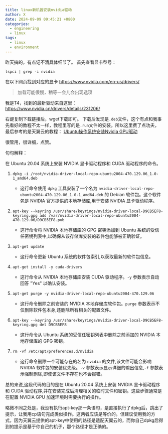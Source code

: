 ```yaml
---
title: linux新机器安装nvidia驱动
author: X
date: 2024-09-09 09:45:21 +0800
categories:
  - engineering
  - linux
tags:
  - linux
  - environment
---
```

昨天搞的，有点记不清具体细节了。
首先查看显卡型号：
```shell
lspci | grep -i nvidia
```

在以下网页找到对应的显卡
https://www.nvidia.com/en-us/drivers/
> 加载可能很慢，稍等一会儿会出现选项

我是T4，找到的最新驱动来自这里：
https://www.nvidia.cn/drivers/details/231206/

右键复制下载链接后，wget下载即可。
下载后发现是`.deb`文件，这个有点和我事先看好的教程不太一样，教程里写的是`.run`文件的安装。所以这里费了点功夫，最后参考的是天翼云的教程：
[Ubuntu操作系统安装Nvidia GPU驱动](https://www.ctyun.cn/document/10027724/10256137)

很管用，很详细，点赞。

句句解释：


在 Ubuntu 20.04 系统上安装 NVIDIA 显卡驱动程序和 CUDA 驱动程序的命令。
1. `dpkg -i /root/nvidia-driver-local-repo-ubuntu2004-470.129.06_1.0-1_amd64.deb`
   - 这行命令使用 `dpkg` 工具安装了一个名为 `nvidia-driver-local-repo-ubuntu2004-470.129.06_1.0-1_amd64.deb` 的 Debian 软件包。这个软件包是 NVIDIA 官方提供的本地存储库,用于安装 NVIDIA 显卡驱动程序。

2. `apt-key --keyring /usr/share/keyrings/nvidia-driver-local-D9CB5EF8-keyring.gpg add /var/nvidia-driver-local-repo-ubuntu2004-470.129.06/D9CB5EF8.pub`
   - 这行命令将 NVIDIA 本地存储库的 GPG 密钥添加到 Ubuntu 系统的受信任密钥列表中,以确保从该存储库安装的软件包能够被正确验证。

3. `apt-get update`
   - 这行命令更新 Ubuntu 系统的软件包索引,以获取最新的软件包信息。

4. `apt-get install -y cuda-drivers`
   - 这行命令从 NVIDIA 本地存储库安装 CUDA 驱动程序。`-y` 参数表示自动回答 "Yes" 以确认安装。

5. `apt-get purge -y nvidia-driver-local-repo-ubuntu2004-470.129.06`
   - 这行命令删除之前安装的 NVIDIA 本地存储库软件包。`purge` 参数表示不仅删除软件包本身,还删除所有相关的配置文件。

6. `apt-key --keyring /usr/share/keyrings/nvidia-driver-local-D9CB5EF8-keyring.gpg del D9CB5EF8`
   - 这行命令从 Ubuntu 系统的受信任密钥列表中删除之前添加的 NVIDIA 本地存储库的 GPG 密钥。

7. `rm -vf /etc/apt/preferences.d/nvidia`
   - 这行命令删除一个可能存在的名为 `nvidia` 的文件,该文件可能会影响 NVIDIA 软件包的安装优先级。`-v` 参数表示显示详细的输出信息,`-f` 参数表示强制删除,即使该文件不存在也不会报错。

总的来说,这段代码的目的是在 Ubuntu 20.04 系统上安装 NVIDIA 显卡驱动程序和 CUDA 驱动程序,并在安装完成后清理相关的临时文件和密钥。这些步骤通常是在配置 NVIDIA GPU 加速环境时需要执行的操作。

略微不同之处是，我没有执行apt-key那一条语句，是直接执行了dpkg后，跳出了提示，让我用cp语句完成类似操作。这两者应该是等价的。但建议使用我的方式，因为天翼云提供的apt-key中使用的路径是适配天翼云的，而你自己dpkg后得到的提示是基于你自己的机子，那个路径才是正确的。